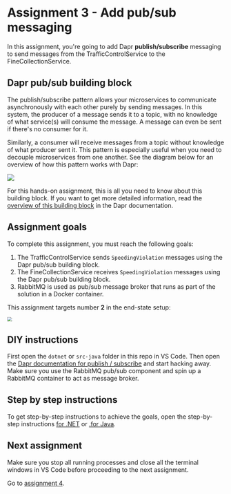 # Assignment 3 - Add pub/sub messaging

In this assignment, you're going to add Dapr **publish/subscribe** messaging to send messages from the TrafficControlService to the FineCollectionService.

## Dapr pub/sub building block

The publish/subscribe pattern allows your microservices to communicate asynchronously with each other purely by sending messages. In this system, the producer of a message sends it to a topic, with no knowledge of what service(s) will consume the message. A message can even be sent if there's no consumer for it.

Similarly, a consumer will receive messages from a topic without knowledge of what producer sent it. This pattern is especially useful when you need to decouple microservices from one another. See the diagram below for an overview of how this pattern works with Dapr:

![](img/pub-sub.png)

For this hands-on assignment, this is all you need to know about this building block. If you want to get more detailed information, read the [overview of this building block](https://docs.dapr.io/developing-applications/building-blocks/pubsub/pubsub-overview/) in the Dapr documentation.

## Assignment goals

To complete this assignment, you must reach the following goals:

1. The TrafficControlService sends `SpeedingViolation` messages using the Dapr pub/sub building block.
2. The FineCollectionService receives `SpeedingViolation` messages using the Dapr pub/sub building block.
3. RabbitMQ is used as pub/sub message broker that runs as part of the solution in a Docker container.

This assignment targets number **2** in the end-state setup:

<img src="../img/dapr-setup.png" style="zoom: 67%;" />

## DIY instructions

First open the `dotnet` or `src-java` folder in this repo in VS Code. Then open the [Dapr documentation for publish / subscribe](https://github.com/dapr/docs) and start hacking away. Make sure you use the RabbitMQ pub/sub component and spin up a RabbitMQ container to act as message broker.

## Step by step instructions

To get step-by-step instructions to achieve the goals, open the step-by-step instructions [for .NET](step-by-step.md) or [.for Java](step-by-step-java.md).

## Next assignment

Make sure you stop all running processes and close all the terminal windows in VS Code before proceeding to the next assignment.

Go to [assignment 4](../Assignment04/README.md).
